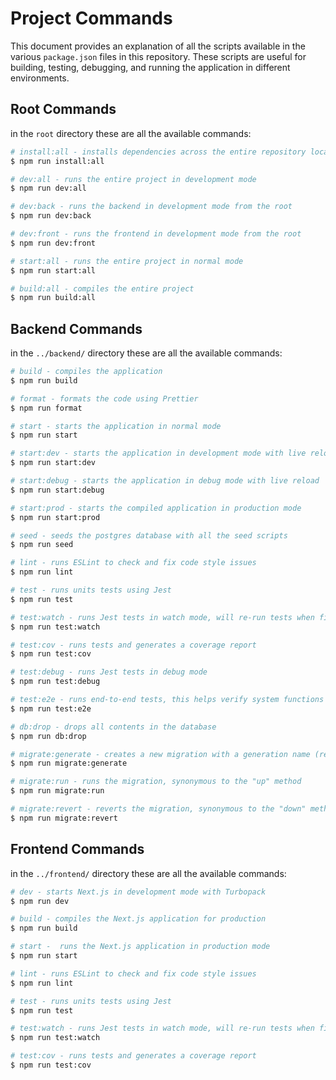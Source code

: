 # Project Commands

This document provides an explanation of all the scripts available in the various `package.json` files in this repository. 
These scripts are useful for building, testing, debugging, and running the application in different environments.

## Root Commands

in the `root` directory these are all the available commands:

```bash
# install:all - installs dependencies across the entire repository locally, good to do after each code merge
$ npm run install:all

# dev:all - runs the entire project in development mode
$ npm run dev:all

# dev:back - runs the backend in development mode from the root
$ npm run dev:back

# dev:front - runs the frontend in development mode from the root
$ npm run dev:front

# start:all - runs the entire project in normal mode
$ npm run start:all

# build:all - compiles the entire project
$ npm run build:all 
```

## Backend Commands

in the `../backend/` directory these are all the available commands:

```bash
# build - compiles the application
$ npm run build

# format - formats the code using Prettier
$ npm run format

# start - starts the application in normal mode
$ npm run start

# start:dev - starts the application in development mode with live reload
$ npm run start:dev

# start:debug - starts the application in debug mode with live reload
$ npm run start:debug

# start:prod - starts the compiled application in production mode
$ npm run start:prod

# seed - seeds the postgres database with all the seed scripts
$ npm run seed

# lint - runs ESLint to check and fix code style issues
$ npm run lint

# test - runs units tests using Jest
$ npm run test

# test:watch - runs Jest tests in watch mode, will re-run tests when files change
$ npm run test:watch

# test:cov - runs tests and generates a coverage report
$ npm run test:cov

# test:debug - runs Jest tests in debug mode
$ npm run test:debug

# test:e2e - runs end-to-end tests, this helps verify system functions correctly
$ npm run test:e2e

# db:drop - drops all contents in the database
$ npm run db:drop 

# migrate:generate - creates a new migration with a generation name (recommend using full command)
$ npm run migrate:generate 

# migrate:run - runs the migration, synonymous to the "up" method
$ npm run migrate:run

# migrate:revert - reverts the migration, synonymous to the "down" method
$ npm run migrate:revert
```

## Frontend Commands

in the `../frontend/` directory these are all the available commands:

```bash
# dev - starts Next.js in development mode with Turbopack
$ npm run dev

# build - compiles the Next.js application for production
$ npm run build

# start -  runs the Next.js application in production mode
$ npm run start

# lint - runs ESLint to check and fix code style issues
$ npm run lint

# test - runs units tests using Jest
$ npm run test

# test:watch - runs Jest tests in watch mode, will re-run tests when files change
$ npm run test:watch

# test:cov - runs tests and generates a coverage report
$ npm run test:cov
```
